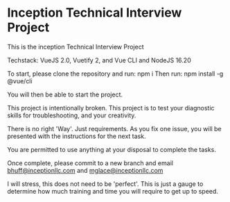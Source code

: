 # Inception Technical Interview Project
This is the inception Technical Interview Project

Techstack: VueJS 2.0, Vuetify 2, and Vue CLI and NodeJS 16.20

To start, please clone the repository and run: npm i
Then run: npm install -g @vue/cli

You will then be able to start the project.

This project is intentionally broken. This project is to test your diagnostic skills for troubleshooting, and your creativity.

There is no right 'Way'. Just requirements. As you fix one issue, you will be presented with the instructions for the next task.

You are permitted to use anything at your disposal to complete the tasks.

Once complete, 
please commit to a new branch and email bhuff@inceptionllc.com and mglace@inceptionllc.com

I will stress, this does not need to be 'perfect'. This is just a gauge to determine how much training and time you will require to get up to speed.
